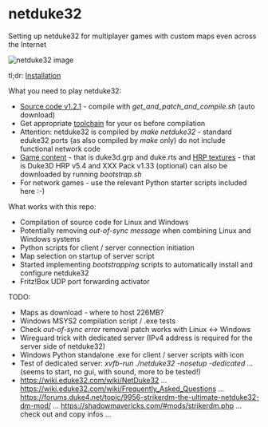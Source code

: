 # netduke32
Setting up netduke32 for multiplayer games with custom maps even across the Internet

![netduke32 image](https://wiki.eduke32.com/w/images/5/5e/Netduke32.png)


tl;dr: [Installation](INSTALLATION.md)

What you need to play netduke32:

* [Source code v1.2.1](https://voidpoint.io/StrikerTheHedgefox/eduke32-csrefactor/-/releases) - compile with *get_and_patch_and_compile.sh* (auto download)
* Get appropriate [toolchain](https://wiki.eduke32.com/wiki/Main_Page) for your os before compilation
* Attention: netduke32 is compiled by *make netduke32* - standard eduke32 ports (as also compiled by *make* only) do not include functional network code
* [Game content](https://archive.org/details/Duke3dAtomicEdition) - that is duke3d.grp and duke.rts and [HRP textures](https://hrp.duke4.net/download.php) - that is Duke3D HRP v5.4 and XXX Pack v1.33 (optional) can also be downloaded by running *bootstrap.sh*
* For network games - use the relevant Python starter scripts included here :-)

What works with this repo: 

* Compilation of source code for Linux and Windows
* Potentially removing *out-of-sync message* when combining Linux and Windows systems
* Python scripts for client / server connection initiation
* Map selection on startup of server script
* Started implementing *bootstrapping* scripts to automatically install and configure netduke32
* Fritz!Box UDP port forwarding activator
  
TODO: 

* Maps as download - where to host 226MB?
* Windows MSYS2 compilation script / .exe tests
* Check *out-of-sync error* removal patch works with Linux <-> Windows
* Wireguard trick with dedicated server (IPv4 address is required for the server side of netduke32)
* Windows Python standalone .exe for client / server scripts with icon
* Test of dedicated server: *xvfb-run ./netduke32 -nosetup -dedicated ...* (seems to start, no gui, with sound, more to be tested!)
* https://wiki.eduke32.com/wiki/NetDuke32 ... https://wiki.eduke32.com/wiki/Frequently_Asked_Questions ... https://forums.duke4.net/topic/9956-strikerdm-the-ultimate-netduke32-dm-mod/ ... https://shadowmavericks.com/#mods/strikerdm.php ... check out and copy infos ...
